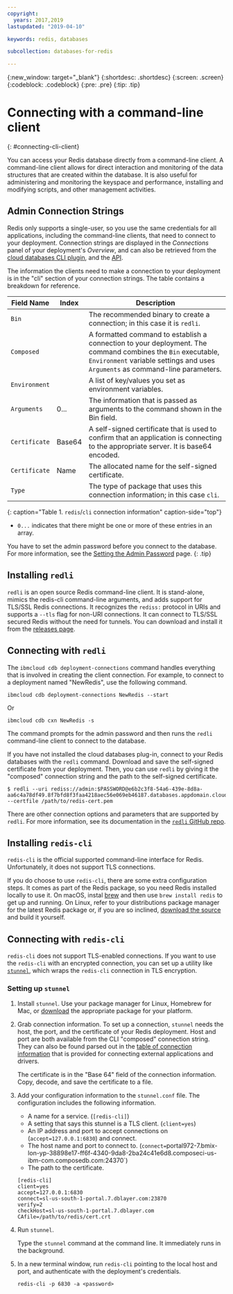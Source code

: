 ```yaml
---
copyright:
  years: 2017,2019
lastupdated: "2019-04-10"

keywords: redis, databases

subcollection: databases-for-redis

---
```


{:new_window: target="_blank"}
{:shortdesc: .shortdesc}
{:screen: .screen}
{:codeblock: .codeblock}
{:pre: .pre}
{:tip: .tip}


# Connecting with a command-line client
{: #connecting-cli-client}

You can access your Redis database directly from a command-line client. A command-line client allows for direct interaction and monitoring of the data structures that are created within the database. It is also useful for administering and monitoring the keyspace and performance, installing and modifying scripts, and other management activities.

## Admin Connection Strings

Redis only supports a single-user, so you use the same credentials for all applications, including the command-line clients, that need to connect to your deployment. Connection strings are displayed in the _Connections_ panel of your deployment's _Overview_, and can also be retrieved from the [cloud databases CLI plugin](/docs/databases-cli-plugin?topic=databases-cli-plugin-cdb-reference#deployment-connections), and the [API](https://{DomainName}/apidocs/cloud-databases-api#discover-connection-information-for-a-deployment-f-e81026).

The information the clients need to make a connection to your deployment is in the "cli" section of your connection strings. The table contains a breakdown for reference.

Field Name|Index|Description
----------|-----|-----------
`Bin`||The recommended binary to create a connection; in this case it is `redli`.
`Composed`||A formatted command to establish a connection to your deployment. The command combines the `Bin` executable, `Environment` variable settings and uses `Arguments` as command-line parameters.
`Environment`||A list of key/values you set as environment variables.
`Arguments`|0...|The information that is passed as arguments to the command shown in the Bin field.
`Certificate`|Base64|A self-signed certificate that is used to confirm that an application is connecting to the appropriate server. It is base64 encoded.
`Certificate`|Name|The allocated name for the self-signed certificate.
`Type`||The type of package that uses this connection information; in this case `cli`. 
{: caption="Table 1. `redis`/`cli` connection information" caption-side="top"}

* `0...` indicates that there might be one or more of these entries in an array.

You have to set the admin password before you connect to the database. For more information, see the [Setting the Admin Password](/docs/databases-for-redis?topic=databases-for-redis-admin-password) page.
{: .tip}

## Installing `redli`

`redli` is an open source Redis command-line client. It is stand-alone, mimics the redis-cli command-line arguments, and adds support for TLS/SSL Redis connections. It recognizes the `rediss:` protocol in URIs and  supports a `--tls` flag for non-URI connections. It can connect to TLS/SSL secured Redis without the need for tunnels. You can download and install it from the [releases page](https://github.com/IBM-Cloud/redli/releases). 

## Connecting with `redli`

The `ibmcloud cdb deployment-connections` command handles everything that is involved in creating the client connection. For example, to connect to a deployment named  "NewRedis", use the following command.

```
ibmcloud cdb deployment-connections NewRedis --start
```
Or
```
ibmcloud cdb cxn NewRedis -s
```

The command prompts for the admin password and then runs the `redli` command-line client to connect to the database.

If you have not installed the cloud databases plug-in, connect to your Redis databases with the `redli` command. Download and save the self-signed certificate from your deployment. Then, you can use `redli` by giving it the "composed" connection string and the path to the self-signed certificate. 

```
$ redli --uri rediss://admin:$PASSWORD@e6b2c3f8-54a6-439e-8d8a-aa6c4a78df49.8f7bfd8f3faa4218aec56e069eb46187.databases.appdomain.cloud:32371/0 --certfile /path/to/redis-cert.pem
```

There are other connection options and parameters that are supported by `redli`. For more information, see its documentation in the [`redli` GitHub repo](https://github.com/IBM-Cloud/redli).

## Installing `redis-cli`
 
`redis-cli` is the official supported command-line interface for Redis. Unfortunately, it does not support TLS connections.

If you do choose to use `redis-cli`, there are some extra configuration steps. It comes as part of the Redis package, so you need Redis installed locally to use it. On macOS, instal [brew](http://brew.sh) and then use `brew install redis` to get up and running. On Linux, refer to your distributions package manager for the latest Redis package or, if you are so inclined, [download the source](http://redis.io/download) and build it yourself. 

## Connecting with `redis-cli`

`redis-cli` does not support TLS-enabled connections. If you want to use the `redis-cli` with an encrypted connection, you can set up a utility like [`stunnel`](https://www.stunnel.org/index.html), which wraps the `redis-cli` connection in TLS encryption.

### Setting up `stunnel`

1. Install `stunnel`. Use your package manager for Linux, Homebrew for Mac, or [download](https://www.stunnel.org/downloads.html) the appropriate package for your platform.

2. Grab connection information.
   To set up a connection, `stunnel` needs the host, the port, and the certificate of your Redis deployment. Host and port are both available from the CLI "composed" connection string. They can also be found parsed out in the [table of connection information](/docs/databses-for-redis?topic=databases-for-redis-connection-strings#the-redis-section) that is provided for connecting external applications and drivers.

   The certificate is in the  "Base 64" field of the connection information. Copy, decode, and save the certificate to a file.

3. Add your configuration information to the `stunnel.conf` file. The configuration includes the following information.
    - A name for a service. (`[redis-cli]`)
    - A setting that says this stunnel is a TLS client. (`client=yes`)
    - An IP address and port to accept connections on (`accept=127.0.0.1:6830`) and connect.
    - The host name and port to connect to. (`connect=`portal972-7.bmix-lon-yp-38898e17-ff6f-4340-9da8-2ba24c41e6d8.composeci-us-ibm-com.composedb.com:24370`)
    - The path to the certificate.
    
    ```text
    [redis-cli]
    client=yes  
    accept=127.0.0.1:6830  
    connect=sl-us-south-1-portal.7.dblayer.com:23870
    verify=2  
    checkHost=sl-us-south-1-portal.7.dblayer.com 
    CAfile=/path/to/redis/cert.crt
    ```

4. Run `stunnel`.

    Type the `stunnel` command at the command line. It immediately runs in the background.
    
5. In a new terminal window, run `redis-cli` pointing to the local host and port, and authenticate with the deployment's credentials.

    ```shell
    redis-cli -p 6830 -a <password>
    ```






